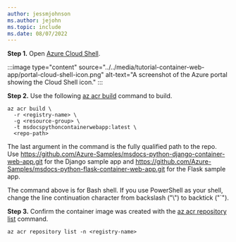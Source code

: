 ```yaml
---
author: jessmjohnson
ms.author: jejohn
ms.topic: include
ms.date: 08/07/2022
---
```


**Step 1.** Open [Azure Cloud Shell](/azure/cloud-shell/overview).

:::image type="content" source="../../media/tutorial-container-web-app/portal-cloud-shell-icon.png" alt-text="A screenshot of the Azure portal showing the Cloud Shell icon." :::

**Step 2.** Use the following [az acr build](/cli/azure/acr#az-acr-build) command to build.

```azurecli
az acr build \
  -r <registry-name> \
  -g <resource-group> \
  -t msdocspythoncontainerwebapp:latest \
  <repo-path>
```

The last argument in the command is the fully qualified path to the repo. Use https://github.com/Azure-Samples/msdocs-python-django-container-web-app.git for the Django sample app and https://github.com/Azure-Samples/msdocs-python-flask-container-web-app.git for the Flask sample app.

The command above is for Bash shell. If you use PowerShell as your shell, change the line continuation character from backslash ("\\") to backtick ("`"). 

**Step 3.** Confirm the container image was created with the [az acr repository list](/cli/azure/acr/repository#az-acr-repository-list) command.

```azurecli
az acr repository list -n <registry-name>
```
